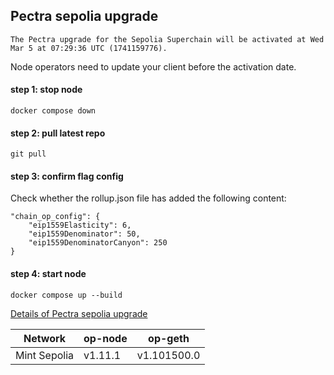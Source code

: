 ## Pectra sepolia upgrade
```
The Pectra upgrade for the Sepolia Superchain will be activated at Wed Mar 5 at 07:29:36 UTC (1741159776).
```

Node operators need to update your client before the activation date.

#### step 1: stop node
```
docker compose down
```

#### step 2: pull latest repo
```
git pull
```

#### step 3: confirm flag config

Check whether the rollup.json file has added the following content:

```
"chain_op_config": {
    "eip1559Elasticity": 6,
    "eip1559Denominator": 50,
    "eip1559DenominatorCanyon": 250
}
```

#### step 4: start node
```
docker compose up --build
```

[Details of Pectra sepolia upgrade](https://docs.optimism.io/notices/pectra-changes)

| Network | op-node | op-geth |
| ------- | ------- | ------- |
| Mint Sepolia | v1.11.1 | v1.101500.0 |

